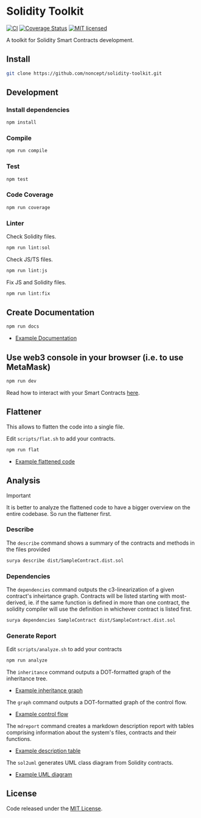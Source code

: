 # Solidity Toolkit

[![CI](https://github.com/noncept/solidity-toolkit/workflows/CI/badge.svg?branch=master)](https://github.com/noncept/solidity-toolkit/actions/)
[![Coverage Status](https://codecov.io/gh/noncept/solidity-toolkit/graph/badge.svg)](https://codecov.io/gh/noncept/solidity-toolkit)
[![MIT licensed](https://img.shields.io/github/license/noncept/solidity-toolkit.svg)](https://github.com/noncept/solidity-toolkit/blob/master/LICENSE)


A toolkit for Solidity Smart Contracts development.

## Install

```bash
git clone https://github.com/noncept/solidity-toolkit.git
```

## Development

### Install dependencies

```bash
npm install
```

### Compile

```bash
npm run compile
```

### Test

```bash
npm test
```

### Code Coverage

```bash
npm run coverage
```

### Linter

Check Solidity files.

```bash
npm run lint:sol
```

Check JS/TS files.

```bash
npm run lint:js
```

Fix JS and Solidity files.

```bash
npm run lint:fix
```

## Create Documentation

```bash
npm run docs
```

- [Example Documentation](https://github.com/noncept/solidity-toolkit/blob/master/docs/index.md)

## Use web3 console in your browser (i.e. to use MetaMask)

```bash
npm run dev
```

Read how to interact with your Smart Contracts [here](https://github.com/noncept/solidity-toolkit/blob/master/web-console/README.md).

## Flattener

This allows to flatten the code into a single file.

Edit `scripts/flat.sh` to add your contracts.

```bash
npm run flat
```

- [Example flattened code](https://github.com/noncept/solidity-toolkit/blob/master/dist/SampleContract.dist.sol)

## Analysis

> [!IMPORTANT]
> It is better to analyze the flattened code to have a bigger overview on the entire codebase. So run the flattener first.

### Describe

The `describe` command shows a summary of the contracts and methods in the files provided

```bash
surya describe dist/SampleContract.dist.sol
```

### Dependencies

The `dependencies` command outputs the c3-linearization of a given contract's inheirtance graph. Contracts will be listed starting with most-derived, ie. if the same function is defined in more than one contract, the solidity compiler will use the definition in whichever contract is listed first.

```bash
surya dependencies SampleContract dist/SampleContract.dist.sol
```
### Generate Report

Edit `scripts/analyze.sh` to add your contracts

```bash
npm run analyze
```

The `inheritance` command outputs a DOT-formatted graph of the inheritance tree.

- [Example inheritance graph](https://github.com/noncept/solidity-toolkit/blob/master/analysis/inheritance-tree/SampleContract.png)

The `graph` command outputs a DOT-formatted graph of the control flow.

- [Example control flow](https://github.com/noncept/solidity-toolkit/blob/master/analysis/control-flow/SampleContract.png)

The `mdreport` command creates a markdown description report with tables comprising information about the system's files, contracts and their functions.

- [Example description table](https://github.com/noncept/solidity-toolkit/blob/master/analysis/description-table/SampleContract.md)

The `sol2uml` generates UML class diagram from Solidity contracts.

- [Example UML diagram](https://github.com/noncept/solidity-toolkit/blob/master/analysis/uml/SampleContract.svg)

## License

Code released under the [MIT License](https://github.com/noncept/solidity-toolkit/blob/master/LICENSE).
